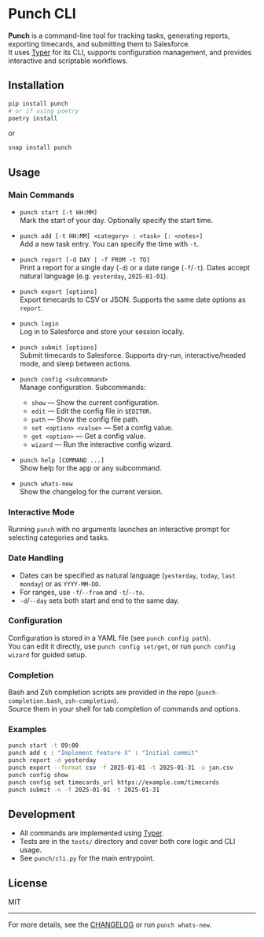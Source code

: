 # Punch CLI

**Punch** is a command-line tool for tracking tasks, generating reports, exporting timecards, and submitting them to Salesforce.  
It uses [Typer](https://typer.tiangolo.com/) for its CLI, supports configuration management, and provides interactive and scriptable workflows.

## Installation

```bash
pip install punch
# or if using poetry
poetry install
```

or

```bash
snap install punch
```

## Usage

### Main Commands

- `punch start [-t HH:MM]`  
  Mark the start of your day. Optionally specify the start time.

- `punch add [-t HH:MM] <category> : <task> [: <notes>]`  
  Add a new task entry. You can specify the time with `-t`.

- `punch report [-d DAY | -f FROM -t TO]`  
  Print a report for a single day (`-d`) or a date range (`-f`/`-t`). Dates accept natural language (e.g. `yesterday`, `2025-01-01`).

- `punch export [options]`  
  Export timecards to CSV or JSON. Supports the same date options as `report`.

- `punch login`  
  Log in to Salesforce and store your session locally.

- `punch submit [options]`  
  Submit timecards to Salesforce. Supports dry-run, interactive/headed mode, and sleep between actions.

- `punch config <subcommand>`  
  Manage configuration. Subcommands:
  - `show` — Show the current configuration.
  - `edit` — Edit the config file in `$EDITOR`.
  - `path` — Show the config file path.
  - `set <option> <value>` — Set a config value.
  - `get <option>` — Get a config value.
  - `wizard` — Run the interactive config wizard.

- `punch help [COMMAND ...]`  
  Show help for the app or any subcommand.

- `punch whats-new`  
  Show the changelog for the current version.

### Interactive Mode

Running `punch` with no arguments launches an interactive prompt for selecting categories and tasks.

### Date Handling

- Dates can be specified as natural language (`yesterday`, `today`, `last monday`) or as `YYYY-MM-DD`.
- For ranges, use `-f`/`--from` and `-t`/`--to`.
- `-d`/`--day` sets both start and end to the same day.

### Configuration

Configuration is stored in a YAML file (see `punch config path`).  
You can edit it directly, use `punch config set/get`, or run `punch config wizard` for guided setup.

### Completion

Bash and Zsh completion scripts are provided in the repo (`punch-completion.bash`, `zsh-completion`).  
Source them in your shell for tab completion of commands and options.

### Examples

```bash
punch start -t 09:00
punch add c : "Implement feature X" : "Initial commit"
punch report -d yesterday
punch export --format csv -f 2025-01-01 -t 2025-01-31 -o jan.csv
punch config show
punch config set timecards_url https://example.com/timecards
punch submit -n -f 2025-01-01 -t 2025-01-31
```

## Development

- All commands are implemented using [Typer](https://typer.tiangolo.com/).
- Tests are in the `tests/` directory and cover both core logic and CLI usage.
- See `punch/cli.py` for the main entrypoint.

## License

MIT

---

For more details, see the [CHANGELOG](CHANGELOG.md) or run `punch whats-new`.